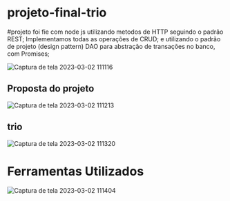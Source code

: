 # projeto-final-trio

#projeto  foi  fie com node  js  utilizando metodos de  HTTP seguindo o padrão REST;
Implementamos todas as operações de CRUD;
 e utilizando o padrão de projeto (design pattern) DAO para abstração de transações no banco, com Promises;


![Captura de tela 2023-03-02 111116](https://user-images.githubusercontent.com/113575622/222455268-be9bda16-2f4c-4728-ad8c-2dfdf0299678.png)

## Proposta do projeto

![Captura de tela 2023-03-02 111213](https://user-images.githubusercontent.com/113575622/222455323-bc633659-48e6-4ead-8142-642c69cc9b61.png)

## trio

![Captura de tela 2023-03-02 111320](https://user-images.githubusercontent.com/113575622/222455445-d5d03ada-0021-4480-b8b8-e01db9a100ee.png)


# Ferramentas Utilizados 


![Captura de tela 2023-03-02 111404](https://user-images.githubusercontent.com/113575622/222455490-4c7bf625-aa11-47fd-9097-872f92cb42e6.png)
